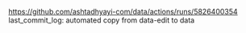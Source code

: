 https://github.com/ashtadhyayi-com/data/actions/runs/5826400354
last_commit_log: automated copy from data-edit to data